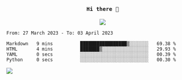 <h4 align="center"><samp> Hi there 👋  </samp></h4>

<p align="center">
  
  <a href="https://github.com/bznick98">
    <img align="center" src="https://github-readme-stats.vercel.app/api?username=bznick98&&count_private=true&hide=issues,prs,contribs&show_icons=true&theme=gruvbox" />
  </a>
  
  <!--START_SECTION:waka-->

```text
From: 27 March 2023 - To: 03 April 2023

Markdown   9 mins          █████████████████▒░░░░░░░   69.38 %
HTML       4 mins          ███████▒░░░░░░░░░░░░░░░░░   29.93 %
YAML       0 secs          ░░░░░░░░░░░░░░░░░░░░░░░░░   00.39 %
Python     0 secs          ░░░░░░░░░░░░░░░░░░░░░░░░░   00.30 %
```

<!--END_SECTION:waka-->
  
 
</p>

![](https://visitor-badge.glitch.me/badge?page_id=bznick98.bznick98)
